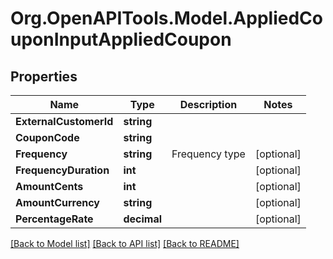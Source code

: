 # Org.OpenAPITools.Model.AppliedCouponInputAppliedCoupon

## Properties

Name | Type | Description | Notes
------------ | ------------- | ------------- | -------------
**ExternalCustomerId** | **string** |  | 
**CouponCode** | **string** |  | 
**Frequency** | **string** | Frequency type | [optional] 
**FrequencyDuration** | **int** |  | [optional] 
**AmountCents** | **int** |  | [optional] 
**AmountCurrency** | **string** |  | [optional] 
**PercentageRate** | **decimal** |  | [optional] 

[[Back to Model list]](../README.md#documentation-for-models) [[Back to API list]](../README.md#documentation-for-api-endpoints) [[Back to README]](../README.md)

